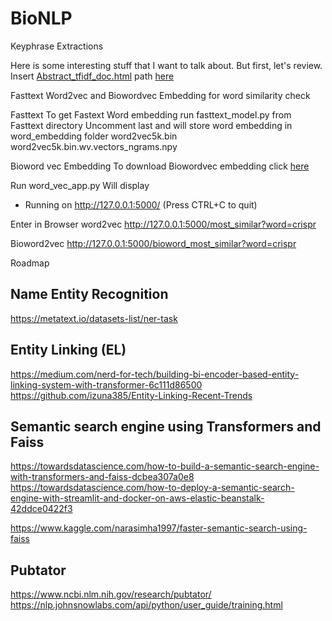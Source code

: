 # BioNLP

Keyphrase Extractions

Here is some interesting stuff that I want to talk about.  But first, let's review.
Insert [Abstract_tfidf_doc.html](Abstract_tfidf_doc.html)
path [here](https://htmlpreview.github.io/?) 

Fasttext Word2vec and Biowordvec Embedding for word similarity check

Fasttext
To get Fastext Word embedding run fasttext_model.py from Fasttext directory 
Uncomment last and will store word embedding in word_embedding folder
word2vec5k.bin
word2vec5k.bin.wv.vectors_ngrams.npy

Bioword vec Embedding
To download Biowordvec embedding click [here](https://figshare.com/articles/dataset/Improving_Biomedical_Word_Embeddings_with_Subword_Information_and_MeSH_Ontology/6882647)
 
Run word_vec_app.py 
Will display
* Running on http://127.0.0.1:5000/ (Press CTRL+C to quit)

Enter in Browser
word2vec
http://127.0.0.1:5000/most_similar?word=crispr

Bioword2vec
http://127.0.0.1:5000/bioword_most_similar?word=crispr


Roadmap 
## Name Entity Recognition 
https://metatext.io/datasets-list/ner-task

## Entity Linking (EL)
https://medium.com/nerd-for-tech/building-bi-encoder-based-entity-linking-system-with-transformer-6c111d86500
https://github.com/izuna385/Entity-Linking-Recent-Trends

## Semantic search engine using Transformers and Faiss

https://towardsdatascience.com/how-to-build-a-semantic-search-engine-with-transformers-and-faiss-dcbea307a0e8
https://towardsdatascience.com/how-to-deploy-a-semantic-search-engine-with-streamlit-and-docker-on-aws-elastic-beanstalk-42ddce0422f3

https://www.kaggle.com/narasimha1997/faster-semantic-search-using-faiss

## Pubtator
https://www.ncbi.nlm.nih.gov/research/pubtator/
https://nlp.johnsnowlabs.com/api/python/user_guide/training.html
